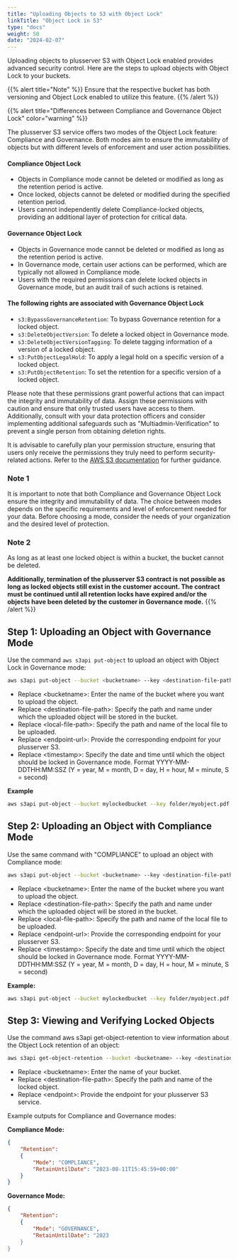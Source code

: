 ```yaml
---
title: "Uploading Objects to S3 with Object Lock"
linkTitle: "Object Lock in S3"
type: "docs"
weight: 50
date: "2024-02-07"
---
```


Uploading objects to plusserver S3 with Object Lock enabled provides advanced security control. Here are the steps to upload objects with Object Lock to your buckets.

{{% alert title="Note" %}}
Ensure that the respective bucket has both versioning and Object Lock enabled to utilize this feature.
{{% /alert %}}

{{% alert title="Differences between Compliance and Governance Object Lock" color="warning" %}}

The plusserver S3 service offers two modes of the Object Lock feature: Compliance and Governance. Both modes aim to ensure the immutability of objects but with different levels of enforcement and user action possibilities.

#### Compliance Object Lock

- Objects in Compliance mode cannot be deleted or modified as long as the retention period is active.
- Once locked, objects cannot be deleted or modified during the specified retention period.
- Users cannot independently delete Compliance-locked objects, providing an additional layer of protection for critical data.

#### Governance Object Lock

- Objects in Governance mode cannot be deleted or modified as long as the retention period is active.
- In Governance mode, certain user actions can be performed, which are typically not allowed in Compliance mode.
- Users with the required permissions can delete locked objects in Governance mode, but an audit trail of such actions is retained.

#### The following rights are associated with Governance Object Lock

- `s3:BypassGovernanceRetention`: To bypass Governance retention for a locked object.
- `s3:DeleteObjectVersion`: To delete a locked object in Governance mode.
- `s3:DeleteObjectVersionTagging`: To delete tagging information of a version of a locked object.
- `s3:PutObjectLegalHold`: To apply a legal hold on a specific version of a locked object.
- `s3:PutObjectRetention`: To set the retention for a specific version of a locked object.

Please note that these permissions grant powerful actions that can impact the integrity and immutability of data. Assign these permissions with caution and ensure that only trusted users have access to them. Additionally, consult with your data protection officers and consider implementing additional safeguards such as "Multiadmin-Verification" to prevent a single person from obtaining deletion rights.

It is advisable to carefully plan your permission structure, ensuring that users only receive the permissions they truly need to perform security-related actions. Refer to the [AWS S3 documentation](https://docs.aws.amazon.com/s3/) for further guidance.

### Note 1

It is important to note that both Compliance and Governance Object Lock ensure the integrity and immutability of data. The choice between modes depends on the specific requirements and level of enforcement needed for your data. Before choosing a mode, consider the needs of your organization and the desired level of protection.

### Note 2

As long as at least one locked object is within a bucket, the bucket cannot be deleted.

**Additionally, termination of the plusserver S3 contract is not possible as long as locked objects still exist in the customer account. The contract must be continued until all retention locks have expired and/or the objects have been deleted by the customer in Governance mode.**
{{% /alert %}}

## Step 1: Uploading an Object with Governance Mode

Use the command `aws s3api put-object` to upload an object with Object Lock in Governance mode:

```bash
aws s3api put-object --bucket <bucketname> --key <destination-file-path> --body <local-file-path> --endpoint-url=https://<endpoint-url> --object-lock-mode GOVERNANCE --object-lock-retain-until-date <timestamp>
```

- Replace \<bucketname>: Enter the name of the bucket where you want to upload the object.
- Replace \<destination-file-path>: Specify the path and name under which the uploaded object will be stored in the bucket.
- Replace \<local-file-path>: Specify the path and name of the local file to be uploaded.
- Replace \<endpoint-url>: Provide the corresponding endpoint for your plusserver S3.
- Replace \<timestamp>: Specify the date and time until which the object should be locked in Governance mode. Format YYYY-MM-DDTHH:MM:SSZ (Y = year, M = month, D = day, H = hour, M = minute, S = second)

**Example**

```bash
aws s3api put-object --bucket mylockedbucket --key folder/myobject.pdf --body /path/to/myobject.pdf --endpoint-url=https://s3.de-west-1.psmanaged.com --object-lock-mode GOVERNANCE --object-lock-retain-until-date "2023-08-11T14:35:59Z"
```

## Step 2: Uploading an Object with Compliance Mode

Use the same command with "COMPLIANCE" to upload an object with Compliance mode:

```bash
aws s3api put-object --bucket <bucketname> --key <destination-file-path> --body <local-file-path> --endpoint-url=https://<endpoint-url> --object-lock-mode COMPLIANCE --object-lock-retain-until-date <timestamp>
```

- Replace \<bucketname>: Enter the name of the bucket where you want to upload the object.
- Replace \<destination-file-path>: Specify the path and name under which the uploaded object will be stored in the bucket.
- Replace \<local-file-path>: Specify the path and name of the local file to be uploaded.
- Replace \<endpoint-url>: Provide the corresponding endpoint for your plusserver S3.
- Replace \<timestamp>: Specify the date and time until which the object should be locked in Governance mode. Format YYYY-MM-DDTHH:MM:SSZ (Y = year, M = month, D = day, H = hour, M = minute, S = second)

**Example:**

```bash
aws s3api put-object --bucket mylockedbucket --key folder/myobject.pdf --body /path/to/myobject.pdf --endpoint-url=https://s3.de-west-1.psmanaged.com --object-lock-mode COMPLIANCE --object-lock-retain-until-date "2023-08-11T14:35:59Z"
```

## Step 3: Viewing and Verifying Locked Objects

Use the command aws s3api get-object-retention to view information about the Object Lock retention of an object:

```bash
aws s3api get-object-retention --bucket <bucketname> --key <destination-file-path> --endpoint-url=https://<endpoint>
```

- Replace \<bucketname>: Enter the name of your bucket.
- Replace \<destination-file-path>: Specify the path and name of the locked object.
- Replace \<endpoint>: Provide the endpoint for your plusserver S3 service.

Example outputs for Compliance and Governance modes:

**Compliance Mode:**

```json
{
    "Retention":
    {
        "Mode": "COMPLIANCE",
        "RetainUntilDate": "2023-08-11T15:45:59+00:00"
    }
}
```

**Governance Mode:**

```json
{
    "Retention":
    {
        "Mode": "GOVERNANCE",
        "RetainUntilDate": "2023
    }
}
```
